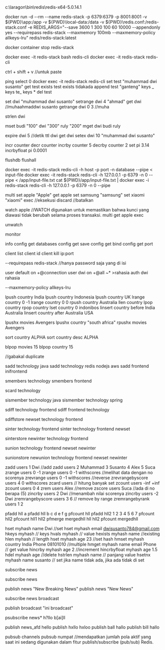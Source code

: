 c:\laragon\bin\redis\redis-x64-5.0.14.1

docker run -d --rm --name redis-stack -p 6379:6379 -p 8001:8001 -v ${PWD}\app:/app -v ${PWD}\local-data\:/data -v ${PWD}\redis.conf:/redis-stack.conf -e REDIS_ARGS="--save 3600 1 300 100 60 10000 --appendonly yes --requirepass redis-stack --maxmemory 100mb --maxmemory-policy allkeys-lru" redis/redis-stack:latest

<!-- --save 3600 1 300 100 60 10000 | penyimpanan dengan rdb 1jam 1data 5menit 60data 60detik 10000 -->
<!-- --appendonly yes | penyimpanan dengan AOF -->

<!-- jika membuat confignya di redis.conf otomatis REDIS_ARGSnya tertimpa, tetapi jika di filenya tidak di set, otomatis menggunakan yang di REDIS_ARGS -->

docker container stop redis-stack

docker exec -it redis-stack bash
redis-cli
docker exec -it redis-stack redis-cli

ctrl + shift + v //untuk paste

ping
select 0
docker exec -it redis-stack redis-cli
set test "muhammad dwi susanto"
get test
exists test
exists tidakada
append test "ganteng"
keys _
keys te_
keys *
del test

<!--! get-range -->

set dwi "muhammad dwi susanto"
setrange dwi 4 "ahmad"
get dwi //muhaahmaddwi susanto
getrange dwi 0 3 //muha

<!-- length -->
strlen dwi

<!--! mget mset | multiple data string -->

mset budi "100" dwi "300" ruly "200"
mget dwi budi ruly

<!--! expiration -->

expire dwi 5 //detik
ttl dwi
get dwi
setex dwi 10 "muhammad dwi susanto"

<!-- !increment dan decrement -->

incr counter
decr counter
incrby counter 5
decrby counter 2
set pi 3.14
incrbyfloat pi 0.0001

<!--! flush | mengosongkan data di db -->

flushdb
flushall

<!--! pipeline -->

docker exec -it redis-stack redis-cli -h host -p port -n database --pipe < input-file
docker exec -it redis-stack redis-cli -h 127.0.0.1 -p 6379 -n 0 --pipe < /app/input-file.txt
cat ${PWD}/app/input-file.txt | docker exec -i redis-stack redis-cli -h 127.0.0.1 -p 6379 -n 0 --pipe

<!-- !transaction / multi -->

multi
set apple "Apple"
get apple
set samsung "samsung"
set xiaomi "xiaomi"
exec //eksekusi
discard //batalkan

watch apple //WATCH digunakan untuk memastikan bahwa kunci yang diawasi tidak berubah selama proses transaksi.
multi
get apple
exec
<!-- Jika kunci apple diubah oleh klien lain setelah WATCH saldo, maka EXEC akan gagal. -->
unwatch
<!-- !monitor -->

monitor

<!--! server information -->

info
config get databases
config get save
config get bind
config get port

<!--! client connection -->

client list
client id
client kill ip:port

<!--! security -->
<!-- tambahkan di redis.conf -->

<!-- dengan args -->

--requirepass redis-stack //hanya password saja yang di isi

<!-- dengan user -->

user default on +@connection
user dwi on +@all ~\* >rahasia
auth dwi rahasia

<!-- !persistence -->
<!-- RDB dan AOF -->
<!-- --save dan --appendonly -->

<!--! eviction -->

--maxmemory-policy allkeys-lru

<!-- noeviction: Keys are not evicted but the server will return an error when you try to execute commands that cache new data. If your database uses replication then this condition only applies to the primary database. Note that commands that only read existing data still work as normal.
allkeys-lru: Evict the least recently used (LRU) keys.
allkeys-lfu: Evict the least frequently used (LFU) keys.
allkeys-random: Evict keys at random.
volatile-lru: Evict the least recently used keys that have the expire field set to true.
volatile-lfu: Evict the least frequently used keys that have the expire field set to true.
volatile-random: Evict keys at random only if they have the expire field set to true.
volatile-ttl: Evict keys with the expire field set to true that have the shortest remaining time-to-live (TTL) value. -->

<!-- lists -->
lpush country India
lpush country Indonesia
lpush country UK
lrange country 0 -1
lrange country 0 0
rpush country Australia
llen country
lpop country
rpop country
lset country 0 indonibos
linsert country before India Australia
linsert country after Australia USA

<!-- lpushx, rpushx -->
<!-- Jika daftar yang dituju tidak ada, LPUSHX tidak akan melakukan apa-apa dan tidak akan membuat daftar baru. -->
lpushx movies Avengers
lpushx country "south africa"
rpushx movies Avengers

<!-- sort -->
sort country ALPHA
sort country desc ALPHA

<!-- blpop -->
<!-- menunggu 15 detik jika datanya tidak ada -->
blpop movies 15
blpop country 15 

<!-- !set --> //gabakal duplicate
<!-- add key and value -->
sadd technology java
sadd technology redis nodejs aws
sadd frontend inifrontend
<!-- melihat datanya -->
smembers technology
smembers frontend
<!-- menghitung lengthnya -->
scard technology
<!-- melihat apakah java ada di dalamnya -->
sismember technology java
sismember technology spring
<!-- perbedaan misal mengecek teknologi, jika datanya ada di frontend maka tidak di tampilkan  -->
<!-- technology: java sprint frontend: java | output: spring -->
sdiff technology frontend
sdiff frontend technology
<!-- menyimpan different ke newset -->
sdiffstore newset technology frontend
<!-- sinter | kebalikan different -->
sinter technology frontend
sinter technology frontend newset
<!-- menyimpan internya -->
sinterstore newinter technology frontend
<!-- sunion | semua datanya -->
sunion technology frontend newset newinter
<!-- store -->
sunionstore newunion technology frontend newset newinter

<!-- ! redis sorted sets -->
zadd users 1 Dwi //add
zadd users 2 Muhammad 3 Susanto 4 Alex 5 Suca
zrange users 0 -1
zrange users 0 -1 withscores //melihat data dengan no scorenya
zrevrange users 0 -1 withscores //reverse
zrevrangebyscore users 4 0 withscores
zcard users // hitung banyak set
zcount users -inf +inf
zcount users 0 4
zrem users Alex //remove
zscore users Suca //ada di no berapa (5)
zincrby users 2 Dwi //menambah nilai scorenya
zincrby users -2 Dwi
zremrangebyscore users 3 6 // remove by range
zremrangebyrank users 1 2

<!-- hyperLogLog -->
pfadd hll a
pfadd hll b c d e f g
pfcount hll
pfadd hll2 1 2 3 4 5 6 7
pfcount hll2
pfcount hll1 hll2
pfmerge mergedhll hll hll2
pfcount mergedhll

<!-- hashes -->
hset myhash name Dwi //set
hset myhash email dwisusanto784@gmail.com
hkeys myhash // keys
hvals myhash // value
hexists myhash name //existing
hlen myhash // length
hset myhash age 23 //set hash
hmset myhash country India Phone 08101010 //multiple
hmget myhash name email Phone // get value
hincrby myhash age 2 //increment
hincrbyfloat myhash age 1.5
hdel myhash age //delete
hstrlen myhash name // panjang value
hsetnx myhash name susanto // set jika name tidak ada, jika ada tidak di set

<!-- !pubsub -->
<!-- terminal1 -->
subscribe news
<!-- terminal2 -->
subscribe news
<!-- terminal3 -->
publish news "New Breaking News"
publish news "New News"
<!-- terminal2 -->
subscribe news broadcast
<!-- ternimal3 -->
publish broadcast "ini broadcast"

<!-- ?psubscribe -->
<!-- terminal1 -->
psubscribe news* h?llo b[ai]ll
<!-- terminal3 -->
publish news_afd hello
publish hxllo hxloo
publish ball hallo
publish bill hallo

pubsub channels
pubsub numpat //mendapatkan jumlah pola aktif yang saat ini sedang digunakan dalam fitur publish/subscribe (pub/sub) Redis.